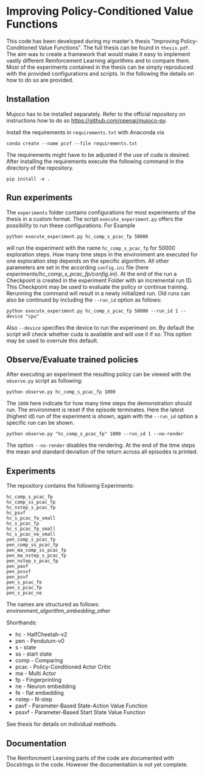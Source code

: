 
# Improving Policy-Conditioned Value Functions
This code has been developed during my master's thesis "Improving Policy-Conditioned Value Functions". The full thesis can be found in `thesis.pdf`. The aim was to create a framework that would make it easy to implement vastly different Reinforcement Learning algorithms and to compare them. Most of the experiments contained in the thesis can be simply reproduced with the provided configurations and scripts. In the following the details on how to do so are provided.

## Installation
Mujoco has to be installed separately. Refer to the official repository on instructions how to do so https://github.com/openai/mujoco-py. <p>
Install the requirements in `requirements.txt` with Anaconda via 
```
conda create --name pcvf --file requirements.txt
```
The requirements might have to be adjusted if the use of cuda is desired. 
After installing the requirements execute the following command in the directory of the repository.
```
pip install -e .
```


## Run experiments
The `experiments` folder contains configurations for most experiments of the thesis in a custom format. The script `execute_experiment.py` offers the possibility to run these configurations. For Example 
```
python execute_experiment.py hc_comp_s_pcac_fp 50000
```
will run the experiment with the name `hc_comp_s_pcac_fp` for 50000 exploration steps. How many time steps in the environment are executed for one exploration step depends on the specific algorithm. All other parameters are set in the according `config.ini` file (here *experiments/hc_comp_s_pcac_fp/config.ini*). At the end of the run a Checkpoint is created in the experiment Folder with an incremental run ID. This Checkpoint may be used to evaluate the policy or continue training. Rerunning the command will result in a newly initialized run. Old runs can also be continued by including the `--run_id` option as follows:
```
python execute_experiment.py hc_comp_s_pcac_fp 50000 --run_id 1 --device "cpu"
```
Also `--device` specifies the device to run the experiment on. By default the script will check whether cuda is available and will use it if so. This option may be used to overrule this default.

## Observe/Evaluate trained policies
After executing an experiment the resulting policy can be viewed with the `observe.py` script as following:
```
python observe.py hc_comp_s_pcac_fp 1000
```
The `1000` here indicate for how many time steps the demonstration should run. The environment is reset if the episode terminates. Here the latest (highest id) run of the experiment is shown, again with the `--run_id` option a specific run can be shown.
```
python observe.py "hc_comp_s_pcac_fp" 1000 --run_id 1 --no-render
```
The option `--no-render` disables the rendering. At the end of the time steps the mean and standard deviation of the return across all episodes is printed.

## Experiments
The repository contains the following Experiments:
```
hc_comp_s_pcac_fp
hc_comp_ss_pcac_fp
hc_nstep_s_pcac_fp
hc_psvf
hc_s_pcac_fe_small
hc_s_pcac_fp
hc_s_pcac_fp_small
hc_s_pcac_ne_small
pen_comp_s_pcac_fp
pen_comp_ss_pcac_fp
pen_ma_comp_ss_pcac_fp
pen_ma_nstep_s_pcac_fp
pen_nstep_s_pcac_fp
pen_pavf
pen_pssvf
pen_psvf
pen_s_pcac_fe
pen_s_pcac_fp
pen_s_pcac_ne
```
The names are structured as follows: *environment_algorithm_embedding_other*
<p>Shorthands:
<ul>
    <li>hc - HalfCheetah-v2
    <li>pen - Pendulum-v0
    <li>s - state
    <li>ss - start state
    <li>comp - Comparing
    <li>pcac - Policy-Conditioned Actor Critic
    <li>ma - Multi Actor
    <li>fp - Fingerprinting
    <li>ne - Neuron embedding
    <li>fe - flat embedding
    <li>nstep - N-step
    <li>pavf - Parameter-Based State-Action Value Function
    <li>pssvf - Parameter-Based Start State Value Function
</ul>
See thesis for details on individual methods.

## Documentation
The Reinforcment Learning parts of the code are documented with Docstrings in the code. However the documentation is not yet complete.
